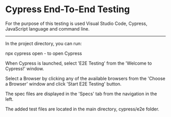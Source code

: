# Cypress End-To-End Testing

For the purpose of this testing is used Visual Studio Code, Cypress, JavaScript language and command line. 

**************************************

In the project directory, you can run:

npx cypress open - to open Cypress

When Cypress is launched, select 'E2E Testing' from the 'Welcome to Cypress!' window.

Select a Browser by clicking any of the available browsers from the 'Choose a Browser' window and click 'Start E2E Testing' button.

The spec files are displayed in the 'Specs' tab from the navigation in the left.

The added test files are located in the main directory, cypress/e2e folder.
